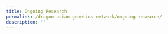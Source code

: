 ```yaml
---
title: Ongoing Research
permalink: /dragon-asian-genetics-network/ongoing-research/
description: ""
---
```

